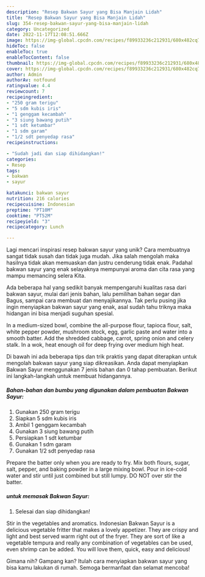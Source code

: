 ```yaml
---
description: "Resep Bakwan Sayur yang Bisa Manjain Lidah"
title: "Resep Bakwan Sayur yang Bisa Manjain Lidah"
slug: 354-resep-bakwan-sayur-yang-bisa-manjain-lidah
category: Uncategorized
date: 2022-11-17T12:08:51.666Z
image: https://img-global.cpcdn.com/recipes/f89933236c212931/680x482cq70/bakwan-sayur-foto-resep-utama.jpg
hideToc: false
enableToc: true
enableTocContent: false
thumbnail: https://img-global.cpcdn.com/recipes/f89933236c212931/680x482cq70/bakwan-sayur-foto-resep-utama.jpg
cover: https://img-global.cpcdn.com/recipes/f89933236c212931/680x482cq70/bakwan-sayur-foto-resep-utama.jpg
author: Admin
authorAv: notfound
ratingvalue: 4.4
reviewcount: 7
recipeingredient:
- "250 gram terigu"
- "5 sdm kubis iris"
- "1 genggam kecambah"
- "3 siung bawang putih"
- "1 sdt ketumbar"
- "1 sdm garam"
- "1/2 sdt penyedap rasa"
recipeinstructions:

- "Sudah jadi dan siap dihidangkan!"
categories:
- Resep
tags:
- bakwan
- sayur

katakunci: bakwan sayur 
nutrition: 216 calories
recipecuisine: Indonesian
preptime: "PT10M"
cooktime: "PT52M"
recipeyield: "3"
recipecategory: Lunch

---
```





Lagi mencari inspirasi resep bakwan sayur yang unik? Cara membuatnya sangat tidak susah dan tidak juga mudah. Jika salah mengolah maka hasilnya tidak akan memuaskan dan justru cenderung tidak enak. Padahal bakwan sayur yang enak selayaknya mempunyai aroma dan cita rasa yang mampu memancing selera Kita.





Ada beberapa hal yang sedikit banyak mempengaruhi kualitas rasa dari bakwan sayur, mulai dari jenis bahan, lalu pemilihan bahan segar dan Bagus, sampai cara membuat dan menyajikannya. Tak perlu pusing jika ingin menyiapkan bakwan sayur yang enak,      asal sudah tahu triknya maka hidangan ini bisa menjadi suguhan spesial.














In a medium-sized bowl, combine the all-purpose flour, tapioca flour, salt, white pepper powder, mushroom stock, egg, garlic paste and water into a smooth batter. Add the shredded cabbage, carrot, spring onion and celery stalk. In a wok, heat enough oil for deep frying over medium high heat.






Di bawah ini ada beberapa tips dan trik praktis yang dapat diterapkan untuk mengolah bakwan sayur yang siap dikreasikan. Anda dapat menyiapkan Bakwan Sayur menggunakan 7 jenis bahan dan 0 tahap pembuatan. Berikut ini langkah-langkah untuk membuat hidangannya.

<!--inarticleads1-->

##### Bahan-bahan dan bumbu yang digunakan dalam pembuatan Bakwan Sayur:

1. Gunakan 250 gram terigu
1. Siapkan 5 sdm kubis iris
1. Ambil 1 genggam kecambah
1. Gunakan 3 siung bawang putih
1. Persiapkan 1 sdt ketumbar
1. Gunakan 1 sdm garam
1. Gunakan 1/2 sdt penyedap rasa


Prepare the batter only when you are ready to fry. Mix both flours, sugar, salt, pepper, and baking powder in a large mixing bowl. Pour in ice-cold water and stir until just combined but still lumpy. DO NOT over stir the batter. 

<!--inarticleads2-->

#####  untuk memasak Bakwan Sayur:


1. Selesai dan siap dihidangkan!

Stir in the vegetables and aromatics. Indonesian Bakwan Sayur is a delicious vegetable fritter that makes a lovely appetizer. They are crispy and light and best served warm right out of the fryer. They are sort of like a vegetable tempura and really any combination of vegetables can be used, even shrimp can be added. You will love them, quick, easy and delicious! 

Gimana nih? Gampang kan? Itulah cara menyiapkan bakwan sayur yang bisa kamu lakukan di rumah. Semoga bermanfaat dan selamat mencoba!
